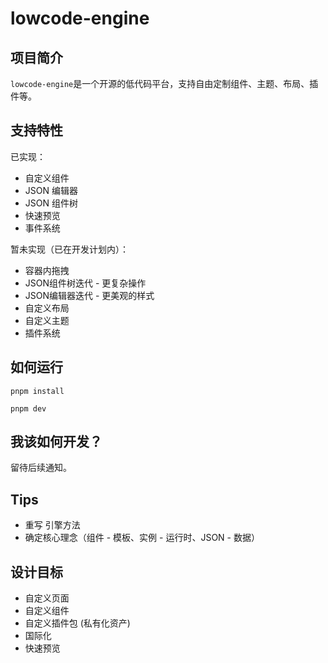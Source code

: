 # lowcode-engine

## 项目简介
`lowcode-engine`是一个开源的低代码平台，支持自由定制组件、主题、布局、插件等。

## 支持特性
已实现：
- 自定义组件
- JSON 编辑器
- JSON 组件树
- 快速预览
- 事件系统

暂未实现（已在开发计划内）：
- 容器内拖拽
- JSON组件树迭代 - 更复杂操作
- JSON编辑器迭代 - 更美观的样式
- 自定义布局
- 自定义主题
- 插件系统

## 如何运行
```shell
pnpm install

pnpm dev
```

## 我该如何开发？
留待后续通知。

## Tips
- 重写 引擎方法
- 确定核心理念（组件 - 模板、实例 - 运行时、JSON - 数据）

## 设计目标
- 自定义页面
- 自定义组件
- 自定义插件包 (私有化资产)
- 国际化
- 快速预览
